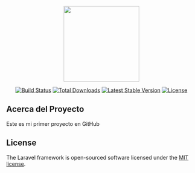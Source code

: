 
<p align="center"><a href="#" target="_blank"><img src="https://e7.pngegg.com/pngimages/151/492/png-clipart-microsoft-visual-studio-visual-studio-code-team-foundation-server-visual-studio-application-lifecycle-management-microsoft-purple-violet.png" width="200"></a></p>

<p align="center">
<a href="#k"><img src="https://travis-ci.org/laravel/framework.svg" alt="Build Status"></a>
<a href="#"><img src="https://img.shields.io/packagist/dt/laravel/framework" alt="Total Downloads"></a>
<a href="#"><img src="https://img.shields.io/packagist/v/laravel/framework" alt="Latest Stable Version"></a>
<a href="#"><img src="https://img.shields.io/packagist/l/laravel/framework" alt="License"></a>
</p>

## Acerca del Proyecto
Este es mi primer proyecto en GitHub

## License

The Laravel framework is open-sourced software licensed under the [MIT license](https://opensource.org/licenses/MIT).
